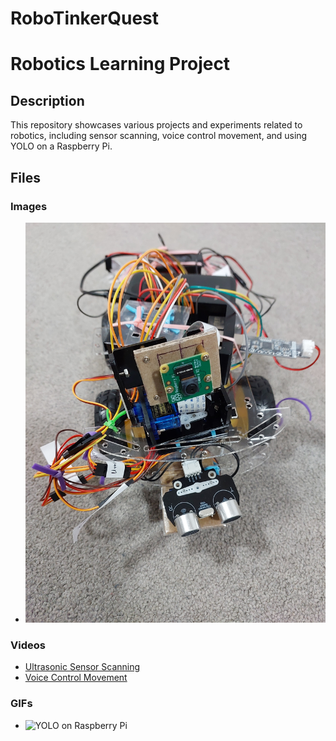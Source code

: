 # RoboTinkerQuest
# Robotics Learning Project

## Description
This repository showcases various projects and experiments related to robotics, including sensor scanning, voice control movement, and using YOLO on a Raspberry Pi.

## Files

### Images
- ![Car Image](car.jpg)

### Videos
- [Ultrasonic Sensor Scanning](ultrasonic_sensor_scanning.mp4)
- [Voice Control Movement](voice_control_movement.mp4)

### GIFs
- ![YOLO on Raspberry Pi](yolo%20on%20rpi.gif)
